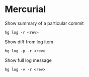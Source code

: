
# Mercurial

Show summary of a particular commit

	hg log -r <rev>

Show diff from log item

	hg log -p -r <rev>

Show full log message

	hg log -v -r <rev>